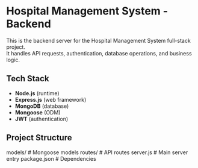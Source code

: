 # Hospital Management System - Backend

This is the backend server for the Hospital Management System full-stack project.  
It handles API requests, authentication, database operations, and business logic.

##  Tech Stack
- **Node.js** (runtime)
- **Express.js** (web framework)
- **MongoDB** (database)
- **Mongoose** (ODM)
- **JWT** (authentication)

##  Project Structure
models/ # Mongoose models
routes/ # API routes
server.js # Main server entry
package.json # Dependencies

